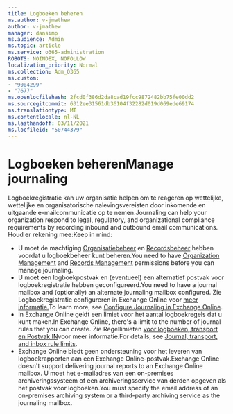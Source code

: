 ```yaml
---
title: Logboeken beheren
ms.author: v-jmathew
author: v-jmathew
manager: dansimp
ms.audience: Admin
ms.topic: article
ms.service: o365-administration
ROBOTS: NOINDEX, NOFOLLOW
localization_priority: Normal
ms.collection: Adm_O365
ms.custom:
- "9004299"
- "7677"
ms.openlocfilehash: 2fcd0f386d2da8cad19fcc9872482bb75fe00dd2
ms.sourcegitcommit: 6312ee31561db36104f32282d019d069ede69174
ms.translationtype: MT
ms.contentlocale: nl-NL
ms.lasthandoff: 03/11/2021
ms.locfileid: "50744379"
---
```

# <a name="manage-journaling"></a><span data-ttu-id="34509-102">Logboeken beheren</span><span class="sxs-lookup"><span data-stu-id="34509-102">Manage journaling</span></span>

<span data-ttu-id="34509-103">Logboekregistratie kan uw organisatie helpen om te reageren op wettelijke, wettelijke en organisatorische nalevingsvereisten door inkomende en uitgaande e-mailcommunicatie op te nemen.</span><span class="sxs-lookup"><span data-stu-id="34509-103">Journaling can help your organization respond to legal, regulatory, and organizational compliance requirements by recording inbound and outbound email communications.</span></span> <span data-ttu-id="34509-104">Houd er rekening mee:</span><span class="sxs-lookup"><span data-stu-id="34509-104">Keep in mind:</span></span>

* <span data-ttu-id="34509-105">U moet de machtiging [Organisatiebeheer](https://go.microsoft.com/fwlink/?linkid=2115259) en [Recordsbeheer](https://go.microsoft.com/fwlink/?linkid=2115469) hebben voordat u logboekbeheer kunt beheren.</span><span class="sxs-lookup"><span data-stu-id="34509-105">You need to have [Organization Management](https://go.microsoft.com/fwlink/?linkid=2115259) and [Records Management](https://go.microsoft.com/fwlink/?linkid=2115469) permissions before you can manage journaling.</span></span>
* <span data-ttu-id="34509-106">U moet een logboekpostvak en (eventueel) een alternatief postvak voor logboekregistratie hebben geconfigureerd.</span><span class="sxs-lookup"><span data-stu-id="34509-106">You need to have a journal mailbox and (optionally) an alternate journaling mailbox configured.</span></span> <span data-ttu-id="34509-107">Zie Logboekregistratie configureren in Exchange Online voor [meer informatie.](https://go.microsoft.com/fwlink/?linkid=2115260)</span><span class="sxs-lookup"><span data-stu-id="34509-107">To learn more, see [Configure Journaling in Exchange Online](https://go.microsoft.com/fwlink/?linkid=2115260).</span></span>
* <span data-ttu-id="34509-108">In Exchange Online geldt een limiet voor het aantal logboekregels dat u kunt maken.</span><span class="sxs-lookup"><span data-stu-id="34509-108">In Exchange Online, there's a limit to the number of journal rules that you can create.</span></span> <span data-ttu-id="34509-109">Zie Regellimieten [voor logboeken, transport en Postvak IN](https://go.microsoft.com/fwlink/?linkid=2115261)voor meer informatie.</span><span class="sxs-lookup"><span data-stu-id="34509-109">For details, see [Journal, transport, and inbox rule limits](https://go.microsoft.com/fwlink/?linkid=2115261).</span></span>
* <span data-ttu-id="34509-110">Exchange Online biedt geen ondersteuning voor het leveren van logboekrapporten aan een Exchange Online-postvak.</span><span class="sxs-lookup"><span data-stu-id="34509-110">Exchange Online doesn't support delivering journal reports to an Exchange Online mailbox.</span></span> <span data-ttu-id="34509-111">U moet het e-mailadres van een on-premises archiveringssysteem of een archiveringsservice van derden opgeven als het postvak voor logboeken.</span><span class="sxs-lookup"><span data-stu-id="34509-111">You must specify the email address of an on-premises archiving system or a third-party archiving service as the journaling mailbox.</span></span>

